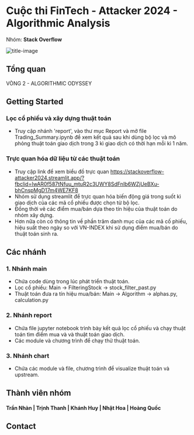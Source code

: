 # Cuộc thi FinTech -  Attacker 2024 - Algorithmic Analysis<br>
Nhóm: **Stack Overflow**

![title-image](https://picsum.photos/1080/450)

## Tổng quan

 VÒNG 2 - ALGORITHMIC ODYSSEY

## Getting Started

### Lọc cổ phiếu và xây dựng thuật toán

- Truy cập nhánh 'report', vào thư mục Report và mở file Trading_Summary.ipynb đề xem kết quả sau khi dùng bộ lọc và mô phỏng thuật toán giao dịch trong 3 kì giao dịch có thời hạn mỗi kì 1 năm.

### Trực quan hóa dữ liệu từ các thuật toán
- Truy cập link để xem biểu đồ trực quan
https://stackoverflow-attacker2024.streamlit.app/?fbclid=IwAR0f587tNfuu_mtuR2c3UWY8SdFnIb6WZjUeBXu-bhCnspMgD17m4WE7KF8
- Nhóm sử dụng streamlit để trực quan hóa biến động giá trong suốt kì giao dịch của các mã cổ phiếu được chọn từ bộ lọc.
- Đồng thời vẽ các điểm mua/bán dựa theo tín hiệu của thuật toán do nhóm xây dựng.
- Hơn nữa còn có thông tin về phần trăm danh mục của các mã cố phiếu, hiệu suất theo ngày so với VN-INDEX khi sử dụng điểm mua/bán do thuật toán sinh ra.

## Các nhánh

### 1. Nhánh **main**

- Chứa code dùng trong lúc phát triển thuật toán.<br>
- Lọc cổ phiếu: Main -> FilteringStock -> stock_filter_past.py
- Thuật toán đưa ra tín hiệu mua/bán: Main -> Algorithm -> alphas.py, calculation.py

### 2. Nhánh **report**<br>
- Chứa file jupyter notebook trình bày kết quả lọc cổ phiếu và chạy thuật toán tìm điểm mua và và thuật toán giao dịch.
- Các module và chương trình để chạy thử thuật toán.
### 3. Nhánh **chart**<br>
- Chứa các module và file, chương trình để visualize thuật toán và upstream.


## Thành viên nhóm


#### Trần Nhàn | Trịnh Thanh | Khánh Huy | Nhật Hoa | Hoàng Quốc

## Contact

